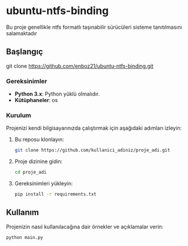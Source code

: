 # ubuntu-ntfs-binding

Bu proje genellikle ntfs formatlı taşınabilir sürücüleri sisteme tanıtılmasını salamaktadır

## Başlangıç

git clone https://github.com/enboz21/ubuntu-ntfs-binding.git

### Gereksinimler

- **Python 3.x**: Python yüklü olmalıdır.
- **Kütüphaneler**: os

### Kurulum

Projenizi kendi bilgisayarınızda çalıştırmak için aşağıdaki adımları izleyin:

1. Bu reposu klonlayın:
    ```bash
    git clone https://github.com/kullanici_adiniz/proje_adi.git
    ```
2. Proje dizinine gidin:
    ```bash
    cd proje_adi
    ```
3. Gereksinimleri yükleyin:
    ```bash
    pip install -r requirements.txt
    ```

## Kullanım

Projenizin nasıl kullanılacağına dair örnekler ve açıklamalar verin:

```bash
python main.py
